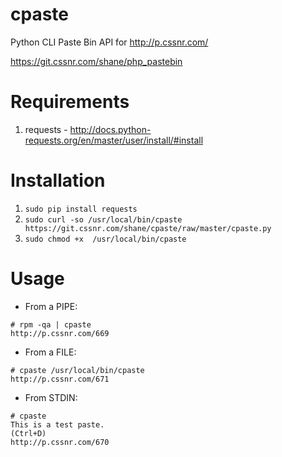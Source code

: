 # cpaste

Python CLI Paste Bin API for http://p.cssnr.com/

https://git.cssnr.com/shane/php_pastebin

# Requirements

1. requests - http://docs.python-requests.org/en/master/user/install/#install

# Installation

1. `sudo pip install requests`
2. `sudo curl -so /usr/local/bin/cpaste https://git.cssnr.com/shane/cpaste/raw/master/cpaste.py`
3. `sudo chmod +x  /usr/local/bin/cpaste`

# Usage

- From a PIPE:

```
# rpm -qa | cpaste
http://p.cssnr.com/669
```

- From a FILE:

```
# cpaste /usr/local/bin/cpaste
http://p.cssnr.com/671
```

- From STDIN:

```
# cpaste
This is a test paste.
(Ctrl+D)
http://p.cssnr.com/670
```
